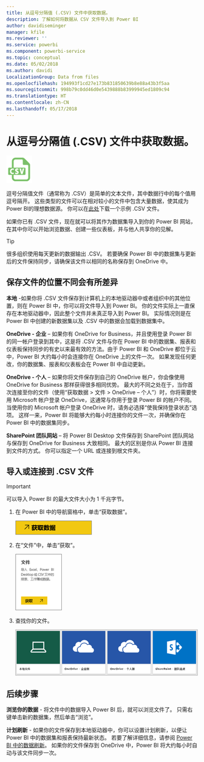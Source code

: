 ```yaml
---
title: 从逗号分隔值 (.CSV) 文件中获取数据。
description: 了解如何将数据从 CSV 文件导入到 Power BI
author: davidiseminger
manager: kfile
ms.reviewer: ''
ms.service: powerbi
ms.component: powerbi-service
ms.topic: conceptual
ms.date: 05/02/2018
ms.author: davidi
LocalizationGroup: Data from files
ms.openlocfilehash: 194993f1cd27e173b831850639b8e88a43b3f5aa
ms.sourcegitcommit: 998b79c0dd46d0e5439888b83999945ed1809c94
ms.translationtype: HT
ms.contentlocale: zh-CN
ms.lasthandoff: 05/17/2018
---
```

# <a name="get-data-from-comma-separated-value-csv-files"></a>从逗号分隔值 (.CSV) 文件中获取数据。
![](media/service-comma-separated-value-files/csv_icon.png)

逗号分隔值文件（通常称为 .CSV）是简单的文本文件，其中数据行中的每个值用逗号隔开。 这些类型的文件可以在相对较小的文件中包含大量数据，使其成为 Power BI的理想数据源。 你可以在[此处](http://go.microsoft.com/fwlink/?LinkID=619356)下载一个示例 .CSV 文件。

如果你已有 .CSV 文件，现在就可以将其作为数据集导入到你的 Power BI 网站，在其中你可以开始浏览数据、创建一些仪表板，并与他人共享你的见解。

>[!TIP]
>很多组织使用每天更新的数据输出 .CSV。 若要确保 Power BI 中的数据集与更新后的文件保持同步，请确保该文件以相同的名称保存到 OneDrive 中。

## <a name="where-your-file-is-saved-makes-a-difference"></a>保存文件的位置不同会有所差异
**本地** -如果你将 .CSV 文件保存到计算机上的本地驱动器中或者组织中的其他位置，则在 Power BI 中，你可以将文件导入到 Power BI。 你的文件实际上一直保存在本地驱动器中，因此整个文件并未真正导入到 Power BI。 实际情况则是在 Power BI 中创建的新数据集以及 .CSV 中的数据会加载到数据集中。

**OneDrive - 企业** – 如果你有 OneDrive for Business，并且使用登录 Power BI 的同一帐户登录到其中，这是将 .CSV 文件与你在 Power BI 中的数据集、报表和仪表板保持同步的有史以来最有效的方法。由于 Power BI 和 OneDrive 都位于云中，Power BI 大约每小时会连接你在 OneDrive 上的文件一次。 如果发现任何更改，你的数据集、报表和仪表板会在 Power BI 中自动更新。

**OneDrive - 个人** – 如果你将文件保存到自己的 OneDrive 帐户，你会像使用 OneDrive for Business 那样获得很多相同优势。 最大的不同之处在于，当你首次连接至你的文件（使用“获取数据 > 文件 > OneDrive – 个人”）时，你将需要使用 Microsoft 帐户登录 OneDrive，这通常与你用于登录 Power BI 的帐户不同。 当使用你的 Microsoft 帐户登录 OneDrive 时，请务必选择“使我保持登录状态”选项。 这样一来，Power BI 将能够大约每小时连接你的文件一次，并确保你在 Power BI 中的数据集同步。

**SharePoint 团队网站** – 将 Power BI Desktop 文件保存到 SharePoint 团队网站与保存到 OneDrive for Business 大致相同。 最大的区别是你从 Power BI 连接到文件的方式。 你可以指定一个 URL 或连接到根文件夹。

## <a name="import-or-connect-to-a-csv-file"></a>导入或连接到 .CSV 文件
>[!IMPORTANT]
>可以导入 Power BI 的最大文件大小为 1 千兆字节。

1. 在 Power BI 中的导航窗格中，单击“获取数据”。
   
   ![](media/service-comma-separated-value-files/csv_get_data_button.png)
2. 在“文件”中，单击“获取”。
   
   ![](media/service-comma-separated-value-files/csv_files_get.png)
3. 查找你的文件。
   
   ![](media/service-comma-separated-value-files/csv_find_your_file.png)

## <a name="next-steps"></a>后续步骤
**浏览你的数据** - 将文件中的数据导入 Power BI 后，就可以浏览文件了。 只需右键单击新的数据集，然后单击“浏览”。

**计划刷新** - 如果你的文件保存到本地驱动器中，你可以设置计划刷新，以便让 Power BI 中的数据集和报表保持最新状态。 若要了解详细信息，请参阅 [Power BI 中的数据刷新](refresh-data.md)。 如果你的文件保存到 OneDrive 中，Power BI 将大约每小时自动与该文件同步一次。

